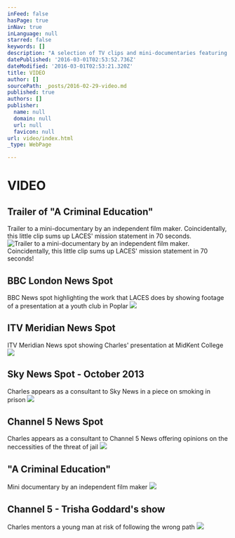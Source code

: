 ```yaml
---
inFeed: false
hasPage: true
inNav: true
inLanguage: null
starred: false
keywords: []
description: "A selection of TV clips and mini-documentaries featuring Charles' work"
datePublished: '2016-03-01T02:53:52.736Z'
dateModified: '2016-03-01T02:53:21.320Z'
title: VIDEO
author: []
sourcePath: _posts/2016-02-29-video.md
published: true
authors: []
publisher:
  name: null
  domain: null
  url: null
  favicon: null
url: video/index.html
_type: WebPage

---
```

# VIDEO

## Trailer of "A Criminal Education"

Trailer to a mini-documentary by an independent film maker. Coincidentally, this little clip sums up LACES' mission statement in 70 seconds.
![Trailer to a mini-documentary by an independent film maker. Coincidentally, this little clip sums up LACES' mission statement in 70 seconds!](https://s3-us-west-2.amazonaws.com/the-grid-img/p/30de54ae8bb1500ce5eb2bbaf3f5385ba60a67af.png)

## BBC London News Spot

BBC News spot highlighting the work that LACES does by showing footage of a presentation at a youth club in Poplar
![](https://s3-us-west-2.amazonaws.com/the-grid-img/p/693122ba9a4abd9b5bb34b3664e76f4aa59281c3.png)

## ITV Meridian News Spot

ITV Meridian News spot showing Charles' presentation at MidKent College
![](https://s3-us-west-2.amazonaws.com/the-grid-img/p/1929cacf3f32c8b62ca31c975ceb80a149271576.png)

## Sky News Spot - October 2013

Charles appears as a consultant to Sky News in a piece on smoking in prison
![](https://s3-us-west-2.amazonaws.com/the-grid-img/p/974002cdf97e84cbd58f68bebdddd23b8bdcaa2a.png)

## Channel 5 News Spot

Charles appears as a consultant to Channel 5 News offering opinions on the neccessities of the threat of jail
![](https://s3-us-west-2.amazonaws.com/the-grid-img/p/044be9f78274e81c812d01193d554a040b45ec47.png)

## "A Criminal Education"

Mini documentary by an independent film maker
![](https://s3-us-west-2.amazonaws.com/the-grid-img/p/e9816413c86ff559ad2b787015aa8fa4aa55c6e2.png)

## Channel 5 - Trisha Goddard's show

Charles mentors a young man at risk of following the wrong path
![](https://s3-us-west-2.amazonaws.com/the-grid-img/p/967d6b506e20850f0a80d7564d70272d13714986.png)